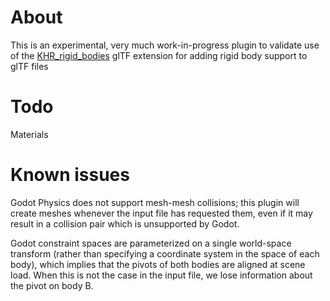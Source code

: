 # About

This is an experimental, very much work-in-progress plugin to validate use of
the [KHR_rigid_bodies](https://github.com/eoineoineoin/glTF_Physics) glTF extension
for adding rigid body support to glTF files

# Todo

Materials

# Known issues

Godot Physics does not support mesh-mesh collisions; this plugin will create
meshes whenever the input file has requested them, even if it may result in a
collision pair which is unsupported by Godot.

Godot constraint spaces are parameterized on a single world-space transform
(rather than specifying a coordinate system in the space of each body), which
implies that the pivots of both bodies are aligned at scene load. When this is
not the case in the input file, we lose information about the pivot on body B.
